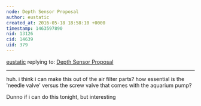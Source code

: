 ```yaml
---
node: Depth Sensor Proposal
author: eustatic
created_at: 2016-05-18 18:58:10 +0000
timestamp: 1463597890
nid: 13126
cid: 14639
uid: 379
---
```




[eustatic](../profile/eustatic) replying to: [Depth Sensor Proposal](../notes/danbeavers/05-18-2016/depth-sensor-proposal)

----
huh.  i think i can make this out of the air filter parts?  how essential is the 'needle valve' versus the screw valve that comes with the aquarium pump?

Dunno if i can do this tonight, but interesting